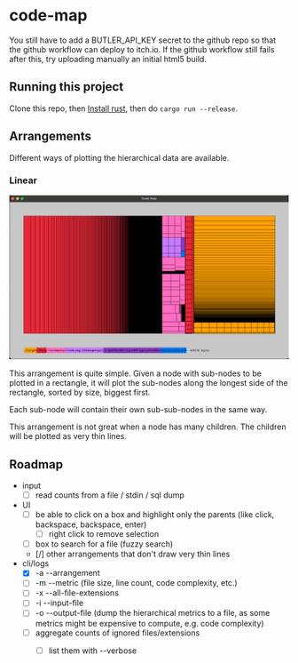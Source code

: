 # code-map

You still have to add a BUTLER_API_KEY secret to the github repo so that the github workflow
can deploy to itch.io. If the github workflow still fails after this, try uploading manually an initial html5 build.

## Running this project

Clone this repo, then [Install rust](https://www.rust-lang.org/tools/install), then do `cargo run --release`.


## Arrangements

Different ways of plotting the hierarchical data are available.

### Linear

![linear](./screenshots/linear.png)

This arrangement is quite simple. Given a node with sub-nodes to be plotted in a rectangle, it will plot the sub-nodes along the longest side of the rectangle, sorted by size, biggest first.

Each sub-node will contain their own sub-sub-nodes in the same way.

This arrangement is not great when a node has many children. The children will be plotted as very thin lines.


## Roadmap

- input 
  - [ ] read counts from a file / stdin / sql dump
- UI
  - [ ] be able to click on a box and highlight only the parents (like click, backspace, backspace, enter)
    - [ ] right click to remove selection
  - [ ] box to search for a file (fuzzy search)
  - [/] other arrangements that don't draw very thin lines
- cli/logs
  - [x] -a --arrangement 
  - [ ] -m --metric (file size, line count, code complexity, etc.)
  - [ ] -x --all-file-extensions
  - [ ] -i --input-file
  - [ ] -o --output-file (dump the hierarchical metrics to a file, as some metrics might be expensive to compute, e.g. code complexity)
  - [ ] aggregate counts of ignored files/extensions
      - [ ] list them with --verbose

